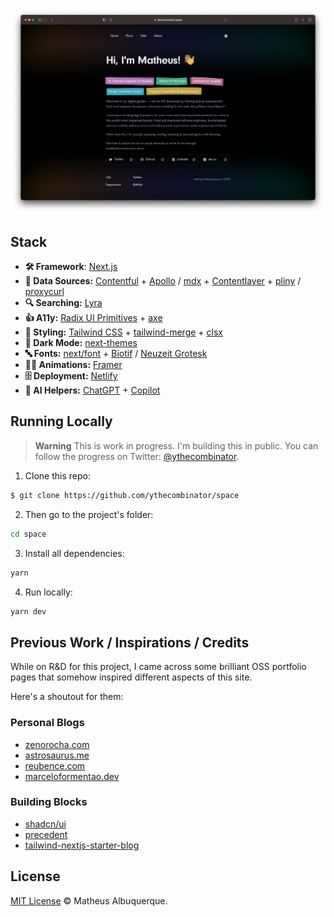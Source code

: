 ![hero](./static/banner.png)

## Stack

- **🛠️ Framework**: [Next.js](https://nextjs.org/)
- **📁 Data Sources:** [Contentful](https://www.contentful.com/) + [Apollo](https://www.apollographql.com/) / [mdx](https://mdxjs.com) + [Contentlayer](https://www.contentlayer.dev/) + [pliny](https://github.com/timlrx/pliny) / [proxycurl](https://nubela.co/proxycurl/)
- **🔍 Searching:** [Lyra](https://github.com/LyraSearch/lyra)
- **👍 A11y:** [Radix UI Primitives](https://www.radix-ui.com/) + [axe](https://www.deque.com/axe/)
- **💅 Styling:** [Tailwind CSS](https://tailwindcss.com/) + [tailwind-merge](https://github.com/dcastil/tailwind-merge) + [clsx](https://github.com/lukeed/clsx)
- **🌙 Dark Mode:** [next-themes](https://github.com/pacocoursey/next-themes)
- **🔤 Fonts:** [next/font](https://nextjs.org/docs/basic-features/font-optimization) + [Biotif](https://www.myfonts.com/collections/biotif-font-degarism-studio) / [Neuzeit Grotesk](https://www.myfonts.com/collections/neuzeit-grotesk-font-urw)
- **🧑‍🎨 Animations:** [Framer](https://www.framer.com/docs/animation/)
- **🗄️ Deployment:** [Netlify](https://www.netlify.com/)
- **🤖 AI Helpers:** [ChatGPT](https://chat.openai.com) + [Copilot](https://github.com/features/copilot)

## Running Locally

> **Warning**
> This is work in progress. I'm building this in public. You can follow the progress on Twitter: [@ythecombinator](https://twitter.com/ythecombinator).

1. Clone this repo:

```sh
$ git clone https://github.com/ythecombinator/space
```

2. Then go to the project's folder:

```sh
cd space
```

3. Install all dependencies:

```sh
yarn
```

4. Run locally:

```sh
yarn dev
```

## Previous Work / Inspirations / Credits

While on R&D for this project, I came across some brilliant OSS portfolio pages that somehow inspired different aspects of this site.

Here's a shoutout for them:

### Personal Blogs

- [zenorocha.com](https://github.com/zenorocha/zenorocha.com)
- [astrosaurus.me](https://github.com/dephraiim/astrosaurus.me)
- [reubence.com](https://github.com/reubence/reubence.com)
- [marceloformentao.dev](https://github.com/marceloavf/marceloformentao.dev)

### Building Blocks

- [shadcn/ui](https://ui.shadcn.com/)
- [precedent](https://precedent.dev/)
- [tailwind-nextjs-starter-blog](https://github.com/timlrx/tailwind-nextjs-starter-blog)

## License

[MIT License](./LICENSE.md) © Matheus Albuquerque.
